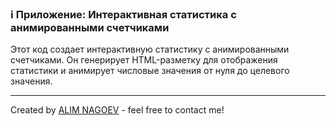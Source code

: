 ### ℹ️ Приложение: Интерактивная статистика с анимированными счетчиками 

Этот код создает интерактивную статистику с анимированными счетчиками.
Он генерирует HTML-разметку для отображения статистики и анимирует
числовые значения от нуля до целевого значения.

-----
Created by [ALIM NAGOEV](https://github.com/nagoev-id) - feel free to contact me!

